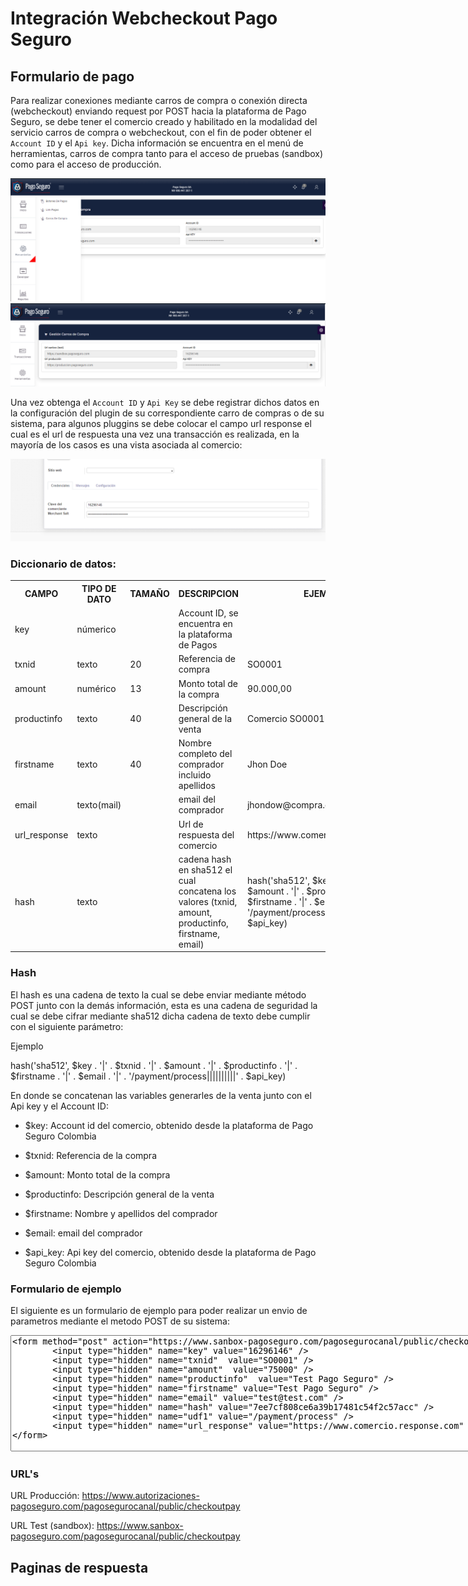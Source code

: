 # Integración Webcheckout Pago Seguro

## Formulario de pago

Para realizar conexiones mediante carros de compra o conexión directa (webcheckout) enviando request por POST hacia la plataforma de Pago Seguro, se debe tener el comercio creado y habilitado en la modalidad del servicio carros de compra o webcheckout, con el fin de poder obtener el `Account ID` y el `Api key`.
Dicha información se encuentra en el menú de herramientas, carros de compra tanto para el acceso de pruebas (sandbox) como para el acceso de producción.

![install](../img/webcheckout/menu_acces.png)
![install](../img/webcheckout/menu_car.png)

Una vez obtenga el `Account ID` y `Api Key` se debe registrar dichos datos en la configuración del plugin de su correspondiente carro de compras o de su sistema, para algunos pluggins se debe colocar el campo url response el cual es el url de respuesta una vez una transacción es realizada, en la mayoría de los casos es una vista asociada al comercio:

![install](../img/webcheckout/commerce.png)

### Diccionario de datos:

<table>
  <tr>
    <th>CAMPO</th>
    <th>TIPO DE DATO</th>
    <th>TAMAÑO</th>
    <th>DESCRIPCION</th>
    <th>EJEMPLO</th>
  </tr>
  <tr>
    <td>key</td>
    <td>númerico</td>
    <td></td>
    <td>Account ID, se encuentra en la plataforma de Pagos</td>
    <td></td>
  </tr>
    <tr>
        <td>txnid</td>
        <td>texto</td>
        <td>20</td>
        <td>Referencia de compra</td>
        <td>SO0001</td>
    </tr>
    <tr>
        <td>amount</td>
        <td>numérico</td>
        <td>13</td>
        <td>Monto total de la compra</td>
        <td>90.000,00</td>
    </tr>
    <tr>
        <td>productinfo</td>
        <td>texto</td>
        <td>40</td>
        <td>Descripción general de la venta</td>
        <td>Comercio SO0001</td>
    </tr>
    <tr>
        <td>firstname</td>
        <td>texto</td>
        <td>40</td>
        <td>Nombre completo del comprador incluido apellidos</td>
        <td>Jhon Doe</td>
    </tr>
    <tr>
        <td>email</td>
        <td>texto(mail)</td>
        <td></td>
        <td>email del comprador</td>
        <td>jhondow@compra.com</td>
    </tr>
    <tr>
        <td>url_response</td>
        <td>texto</td>
        <td></td>
        <td>Url de respuesta del comercio</td>
        <td>https://www.comercio.com/response</td>
    </tr>
    <tr>
        <td>hash</td>
        <td>texto</td>
        <td></td>
        <td>cadena hash en sha512 el cual concatena los valores (txnid, amount, productinfo, firstname, email)</td>
        <td>hash('sha512', $key . '|' . $txnid . '|' . $amount . '|' . $productinfo . '|' . $firstname . '|' . $email . '|' . '/payment/process||||||||||' . $api_key)</td>
    </tr>
</table>

### Hash

El hash es una cadena de texto la cual se debe enviar mediante método POST junto con la demás información, esta es una cadena de seguridad la cual se debe cifrar mediante sha512 dicha cadena de texto debe cumplir con el siguiente parámetro:

Ejemplo

hash('sha512', $key . '|' . $txnid . '|' . $amount . '|' . $productinfo . '|' . $firstname . '|' . $email . '|' . '/payment/process||||||||||' . \$api_key)

En donde se concatenan las variables generarles de la venta junto con el Api key y el Account ID:

- \$key: Account id del comercio, obtenido desde la plataforma de Pago Seguro Colombia

- \$txnid: Referencia de la compra

- \$amount: Monto total de la compra

- \$productinfo: Descripción general de la venta

- \$firstname: Nombre y apellidos del comprador

- \$email: email del comprador

- \$api_key: Api key del comercio, obtenido desde la plataforma de Pago Seguro Colombia

### Formulario de ejemplo

El siguiente es un formulario de ejemplo para poder realizar un envio de parametros mediante el metodo POST de su sistema:

<textarea id="w3mission" rows="12" cols="102">
<form method="post" action="https://www.sanbox-pagoseguro.com/pagosegurocanal/public/checkoutpay">
        <input type="hidden" name="key" value="16296146" />
        <input type="hidden" name="txnid"  value="SO0001" />
        <input type="hidden" name="amount"  value="75000" />
        <input type="hidden" name="productinfo"  value="Test Pago Seguro" />
        <input type="hidden" name="firstname" value="Test Pago Seguro" />
        <input type="hidden" name="email" value="test@test.com" />
        <input type="hidden" name="hash" value="7ee7cf808ce6a39b17481c54f2c57acc" />
        <input type="hidden" name="udf1" value="/payment/process" />
        <input type="hidden" name="url_response" value="https://www.comercio.response.com" />
</form>
</textarea>

### URL's

URL Producción: https://www.autorizaciones-pagoseguro.com/pagosegurocanal/public/checkoutpay

URL Test (sandbox): https://www.sanbox-pagoseguro.com/pagosegurocanal/public/checkoutpay

## Paginas de respuesta
